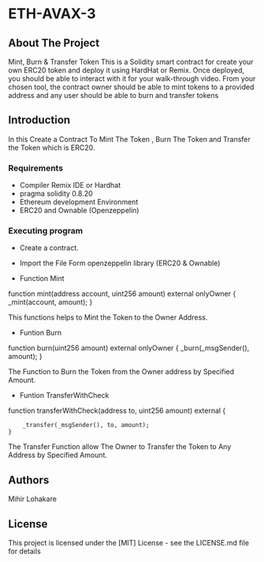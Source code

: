 # ETH-AVAX-3
## About The Project 

Mint, Burn & Transfer Token
This is a Solidity smart contract for create your own ERC20 token and deploy it using HardHat or Remix. Once deployed, you should be able to interact with it for your walk-through video. From your chosen tool, the contract owner should be able to mint tokens to a provided address and any user should be able to burn and transfer tokens

## Introduction
In this Create a Contract To Mint The Token , Burn The Token and Transfer the Token which is ERC20.

### Requirements
- Compiler Remix IDE or Hardhat
- pragma solidity 0.8.20
- Ethereum development Environment
- ERC20 and Ownable (Openzeppelin)


### Executing program
* Create a contract.
* Import the File Form openzeppelin library (ERC20 & Ownable)
  
* Function Mint

function mint(address account, uint256 amount) external onlyOwner {
        _mint(account, amount);
    }

This functions helps to Mint the Token to the Owner Address.

* Funtion Burn 


function burn(uint256 amount) external onlyOwner {
    _burn(_msgSender(), amount);
}

The Function to Burn the Token from the Owner address by Specified Amount. 

* Funtion TransferWithCheck 


 function transferWithCheck(address to, uint256 amount) external {

        _transfer(_msgSender(), to, amount);
    }

 The Transfer Function allow The Owner to Transfer the Token to Any Address by Specified Amount.

## Authors
Mihir Lohakare 

## License
This project is licensed under the [MIT] License - see the LICENSE.md file for details
